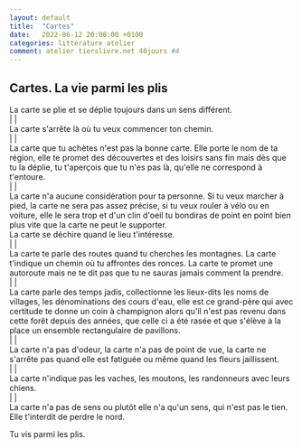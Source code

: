 ```yaml
---
layout: default
title:  "Cartes"
date:   2022-06-12 20:00:00 +0100
categories: littérature atelier
comment: atelier tierslivre.net 40jours #4
---
```


## Cartes. La vie parmi les plis

La carte se plie et se déplie toujours dans un sens différent.  
| |  
La carte s'arrête là où tu veux commencer ton chemin.  
| |  
La carte que tu achètes n'est pas la bonne carte. Elle porte le nom de ta région, elle te promet des découvertes et des loisirs sans fin mais dès que tu la déplie, tu t'aperçois que tu n'es pas là, qu'elle ne correspond à t'entoure.  
| |  
La carte n'a aucune considération pour ta personne. Si tu veux marcher à pied, la carte ne sera pas assez précise, si tu veux rouler à vélo ou en voiture, elle le sera trop et d'un clin d'oeil tu bondiras de point en point bien plus vite que la carte ne peut le supporter.  
La carte se déchire quand le lieu t'intéresse.  
| |  
La carte te parle des routes quand tu cherches les montagnes. La carte t'indique un chemin où tu affrontes des ronces. La carte te promet une autoroute mais ne te dit pas que tu ne sauras jamais comment la prendre.  
| |  
La carte parle des temps jadis, collectionne les lieux-dits les noms de villages, les dénominations des cours d'eau, elle est ce grand-père qui avec certitude te donne un coin à champignon alors qu'il n'est pas revenu dans cette forêt depuis des années, que celle ci a été rasée et que s'élève à la place un ensemble rectangulaire de pavillons.  
| |  
La carte n'a pas d'odeur, la carte n'a pas de point de vue, la carte ne s'arrête pas quand elle est fatiguée ou même quand les fleurs jaillissent.  
| |  
La carte n'indique pas les vaches, les moutons, les randonneurs avec leurs chiens.  
| |  
La carte n'a pas de sens ou plutôt elle n'a qu'un sens, qui n'est pas le tien. Elle t'interdit de perdre le nord.
  
Tu vis parmi les plis.

